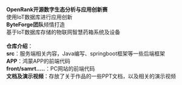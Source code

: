 **OpenRank开源数字生态分析与应用创新赛**<br>
使用IoT数据库进行应用创新<br>
**ByteForge团队**倾情打造<br>
基于IoT数据库存储的物联网智慧药箱系统及设备<br>
<br>
**仓库介绍**：<br>
**src**：服务端相关内容，Java编写、springboot框架等一些后端框架<br>
**APP**：鸿蒙APP的前端代码<br>
**front/samrt.....**：PC网站的前端代码<br>
**文档及演示视频**：存放了关于作品的一些PPT文档，以及相关的演示视频<br>
